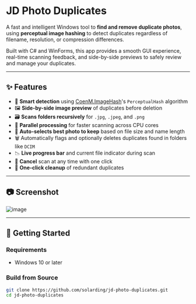 # JD Photo Duplicates

A fast and intelligent Windows tool to **find and remove duplicate photos**, using **perceptual image hashing** to detect duplicates regardless of filename, resolution, or compression differences.

Built with C# and WinForms, this app provides a smooth GUI experience, real-time scanning feedback, and side-by-side previews to safely review and manage your duplicates.

---

## ✨ Features

- 🧠 **Smart detection** using [CoenM.ImageHash](https://github.com/CoenM/ImageHash)'s `PerceptualHash` algorithm
- 🖼️ **Side-by-side image preview** of duplicates before deletion
- 🗃️ **Scans folders recursively** for `.jpg`, `.jpeg`, and `.png`
- 🔁 **Parallel processing** for faster scanning across CPU cores
- 📍 **Auto-selects best photo to keep** based on file size and name length
- 🗑️ Automatically flags and optionally deletes duplicates found in folders like `DCIM`
- 📉 **Live progress bar** and current file indicator during scan
- 🔘 **Cancel** scan at any time with one click
- 🧹 **One-click cleanup** of redundant duplicates

---

## 📷 Screenshot

![image](https://github.com/user-attachments/assets/431e8828-5d1a-4188-8640-4f54a7878d08)

---

## 🚀 Getting Started

### Requirements
- Windows 10 or later

### Build from Source

```bash
git clone https://github.com/solarding/jd-photo-duplicates.git
cd jd-photo-duplicates
